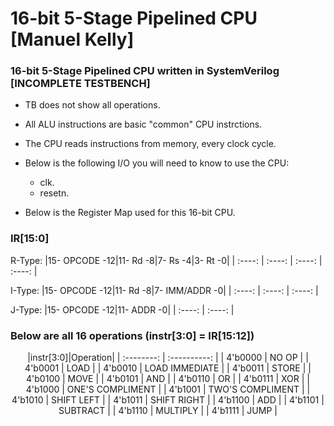 # 16-bit 5-Stage Pipelined CPU [Manuel Kelly]

### 16-bit 5-Stage Pipelined CPU written in SystemVerilog [INCOMPLETE TESTBENCH]
* TB does not show all operations.
* All ALU instructions are basic "common" CPU instrctions.
* The CPU reads instructions from memory, every clock cycle.
* Below is the following I/O you will need to know to use the CPU:
  * clk.
  * resetn.

* Below is the Register Map used for this 16-bit CPU.

### IR[15:0]
R-Type: 
|15-  OPCODE  -12|11-  Rd  -8|7-  Rs  -4|3-  Rt  -0|
| :----: | :----: | :----: | :----: |
        
I-Type: 
|15-  OPCODE  -12|11-  Rd  -8|7- IMM/ADDR  -0|
| :----: | :----: | :----: |

J-Type: 
|15-  OPCODE  -12|11-  ADDR  -0|
| :----: | :----: |


### Below are all 16 operations (instr[3:0] = IR[15:12])
<p align="center">
|instr[3:0]|Operation|
| :--------: | :----------: |
| 4'b0000 | NO OP |
| 4'b0001 | LOAD |
| 4'b0010 | LOAD IMMEDIATE |
| 4'b0011 | STORE |
| 4'b0100 | MOVE |
| 4'b0101 | AND |
| 4'b0110 | OR |
| 4'b0111 | XOR |
| 4'b1000 | ONE'S COMPLIMENT |
| 4'b1001 | TWO'S COMPLIMENT |
| 4'b1010 | SHIFT LEFT |
| 4'b1011 | SHIFT RIGHT |
| 4'b1100 | ADD |
| 4'b1101 | SUBTRACT |
| 4'b1110 | MULTIPLY |
| 4'b1111 | JUMP |
<p/>

[comment]: <> (UPDATE ALL OF THIS LATER)

[comment]: <> (|RTL Design| )
[comment]: <> (| :--------: | )
[comment]: <> (| | )

[comment]: <> (|Testbench1|)
[comment]: <> (| :--------: |)
[comment]: <> (| |)
